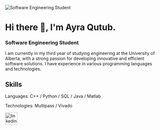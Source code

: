 
![Software Engineering Student](https://i.postimg.cc/N08nCgP8/Black-Technology-Linked-In-Banner.png)
# Hi there 👋, I'm Ayra Qutub.
### Software Engineering Student
I am currently in my third year of studying engineering at the University of Alberta, with a strong passion for developing innovative and efficient software solutions. I have experience in various programming languages and technologies. 

## Skills
Languages: C++ / Python / SQL / Java / Matlab 

Technologies: Multipass / Vivado



[<img src='https://cdn.jsdelivr.net/npm/simple-icons@3.0.1/icons/linkedin.svg' alt='linkedin' height='40'>](https://www.linkedin.com/in/www.linkedin.com/in/ayra-qutub/)  






<!--
[![Ayra's GitHub stats](https://github-readme-stats.vercel.app/api?username=ayraqutub)](https://github.com/anuraghazra/github-readme-stats)
**ayraqutub/ayraqutub** is a ✨ _special_ ✨ repository because its `README.md` (this file) appears on your GitHub profile.

Here are some ideas to get you started:

- 🔭 I’m currently working on ...
- 🌱 I’m currently learning ...
- 👯 I’m looking to collaborate on ...
- 🤔 I’m looking for help with ...
- 💬 Ask me about ...
- 📫 How to reach me: ...
- 😄 Pronouns: ...
- ⚡ Fun fact: ...
-->

